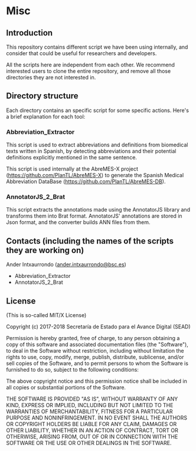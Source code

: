# Misc

## Introduction

This repository contains different script we have been using internally, and consider that could be useful for researchers and developers.

All the scripts here are independent from each other. We recommend interested users to clone the entire repository, and remove all those directories they are not interested in.

## Directory structure

Each directory contains an specific script for some specific actions. Here's a brief explanation for each tool:

### Abbreviation_Extractor

This script is used to extract abbreviations and definitions from biomedical texts written in Spanish, by detecting abbreviations and their potential definitions explicitly mentioned in the same sentence.

This script is used internally at the AbreMES-X project (https://github.com/PlanTL/AbreMES-X) to generate the Spanish Medical Abbreviation DataBase (https://github.com/PlanTL/AbreMES-DB).

### AnnotatorJS_2_Brat

This script extracts the annotations made using the AnnotatorJS library and transforms them into Brat format. AnnotatorJS' annotations are stored in Json format, and the converter builds ANN files from them.

## Contacts (including the names of the scripts they are working on)

Ander Intxaurrondo (ander.intxaurrondo@bsc.es)
- Abbreviation_Extractor
- AnnotatorJS_2_Brat

## License

(This is so-called MIT/X License)

Copyright (c) 2017-2018 Secretaría de Estado para el Avance Digital (SEAD)

Permission is hereby granted, free of charge, to any person obtaining a copy of this software and associated documentation files (the "Software"), to deal in the Software without restriction, including without limitation the rights to use, copy, modify, merge, publish, distribute, sublicense, and/or sell copies of the Software, and to permit persons to whom the Software is furnished to do so, subject to the following conditions:

The above copyright notice and this permission notice shall be included in all copies or substantial portions of the Software.

THE SOFTWARE IS PROVIDED "AS IS", WITHOUT WARRANTY OF ANY KIND, EXPRESS OR IMPLIED, INCLUDING BUT NOT LIMITED TO THE WARRANTIES OF MERCHANTABILITY, FITNESS FOR A PARTICULAR PURPOSE AND NONINFRINGEMENT. IN NO EVENT SHALL THE AUTHORS OR COPYRIGHT HOLDERS BE LIABLE FOR ANY CLAIM, DAMAGES OR OTHER LIABILITY, WHETHER IN AN ACTION OF CONTRACT, TORT OR OTHERWISE, ARISING FROM, OUT OF OR IN CONNECTION WITH THE SOFTWARE OR THE USE OR OTHER DEALINGS IN THE SOFTWARE.
